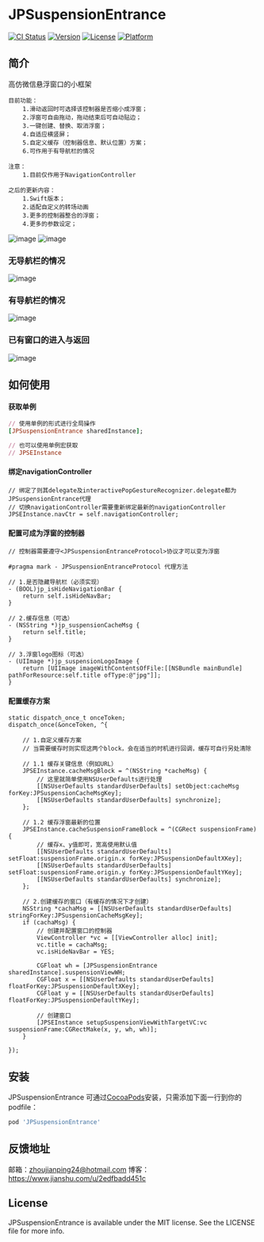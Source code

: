 # JPSuspensionEntrance

[![CI Status](https://img.shields.io/travis/Rogue24/JPSuspensionEntrance.svg?style=flat)](https://travis-ci.org/Rogue24/JPSuspensionEntrance)
[![Version](https://img.shields.io/cocoapods/v/JPSuspensionEntrance.svg?style=flat)](https://cocoapods.org/pods/JPSuspensionEntrance)
[![License](https://img.shields.io/cocoapods/l/JPSuspensionEntrance.svg?style=flat)](https://cocoapods.org/pods/JPSuspensionEntrance)
[![Platform](https://img.shields.io/cocoapods/p/JPSuspensionEntrance.svg?style=flat)](https://cocoapods.org/pods/JPSuspensionEntrance)

## 简介

高仿微信悬浮窗口的小框架

    目前功能：
        1.滑动返回时可选择该控制器是否缩小成浮窗；
        2.浮窗可自由拖动，拖动结束后可自动贴边；
        3.一键创建、替换、取消浮窗；
        4.自适应横竖屏；
        5.自定义缓存（控制器信息、默认位置）方案；
        6.可作用于有导航栏的情况

    注意：
        1.目前仅作用于NavigationController

    之后的更新内容：
        1.Swift版本；
        2.适配自定义的转场动画
        3.更多的控制器整合的浮窗；
        4.更多的参数设定；
      
![image](https://github.com/Rogue24/JPSuspensionEntrance/raw/master/Cover/221529073066_.pic_hd.jpeg)
![image](https://github.com/Rogue24/JPSuspensionEntrance/raw/master/Cover/231529073069_.pic_hd.jpeg)

### 无导航栏的情况
![image](https://github.com/Rogue24/JPSuspensionEntrance/raw/master/Cover/QQ20180615-174626-HD.gif)

### 有导航栏的情况
![image](https://github.com/Rogue24/JPSuspensionEntrance/raw/master/Cover/QQ20180615-174820-HD.gif)

### 已有窗口的进入与返回
![image](https://github.com/Rogue24/JPSuspensionEntrance/raw/master/Cover/QQ20180615-175232-HD.gif)

## 如何使用

#### 获取单例
```ruby
// 使用单例的形式进行全局操作
[JPSuspensionEntrance sharedInstance]; 

// 也可以使用单例宏获取
// JPSEInstance
```
#### 绑定navigationController
```
// 绑定了则其delegate及interactivePopGestureRecognizer.delegate都为JPSuspensionEntrance代理
// 切换navigationController需要重新绑定最新的navigationController
JPSEInstance.navCtr = self.navigationController;
```
#### 配置可成为浮窗的控制器
```
// 控制器需要遵守<JPSuspensionEntranceProtocol>协议才可以变为浮窗

#pragma mark - JPSuspensionEntranceProtocol 代理方法

// 1.是否隐藏导航栏（必须实现）
- (BOOL)jp_isHideNavigationBar {
    return self.isHideNavBar;
}

// 2.缓存信息（可选）
- (NSString *)jp_suspensionCacheMsg {
    return self.title;
}

// 3.浮窗logo图标（可选）
- (UIImage *)jp_suspensionLogoImage {
    return [UIImage imageWithContentsOfFile:[[NSBundle mainBundle] pathForResource:self.title ofType:@"jpg"]];
}
```

#### 配置缓存方案
```
static dispatch_once_t onceToken;
dispatch_once(&onceToken, ^{

    // 1.自定义缓存方案
    // 当需要缓存时则实现这两个block，会在适当的时机进行回调，缓存可自行另处清除

    // 1.1 缓存关键信息（例如URL）
    JPSEInstance.cacheMsgBlock = ^(NSString *cacheMsg) {
        // 这里就简单使用NSUserDefaults进行处理
        [[NSUserDefaults standardUserDefaults] setObject:cacheMsg forKey:JPSuspensionCacheMsgKey];
        [[NSUserDefaults standardUserDefaults] synchronize];
    };

    // 1.2 缓存浮窗最新的位置
    JPSEInstance.cacheSuspensionFrameBlock = ^(CGRect suspensionFrame) {
        // 缓存x、y值即可，宽高使用默认值
        [[NSUserDefaults standardUserDefaults] setFloat:suspensionFrame.origin.x forKey:JPSuspensionDefaultXKey];
        [[NSUserDefaults standardUserDefaults] setFloat:suspensionFrame.origin.y forKey:JPSuspensionDefaultYKey];
        [[NSUserDefaults standardUserDefaults] synchronize];
    };

    // 2.创建缓存的窗口（有缓存的情况下才创建）
    NSString *cachaMsg = [[NSUserDefaults standardUserDefaults] stringForKey:JPSuspensionCacheMsgKey];
    if (cachaMsg) {
        // 创建并配置窗口的控制器
        ViewController *vc = [[ViewController alloc] init];
        vc.title = cachaMsg;
        vc.isHideNavBar = YES;

        CGFloat wh = [JPSuspensionEntrance sharedInstance].suspensionViewWH;
        CGFloat x = [[NSUserDefaults standardUserDefaults] floatForKey:JPSuspensionDefaultXKey];
        CGFloat y = [[NSUserDefaults standardUserDefaults] floatForKey:JPSuspensionDefaultYKey];

        // 创建窗口
        [JPSEInstance setupSuspensionViewWithTargetVC:vc suspensionFrame:CGRectMake(x, y, wh, wh)];
    }

});

```

## 安装

JPSuspensionEntrance 可通过[CocoaPods](http://cocoapods.org)安装，只需添加下面一行到你的podfile：

```ruby
pod 'JPSuspensionEntrance'
```

## 反馈地址

邮箱：zhoujianping24@hotmail.com
博客：https://www.jianshu.com/u/2edfbadd451c

## License

JPSuspensionEntrance is available under the MIT license. See the LICENSE file for more info.
